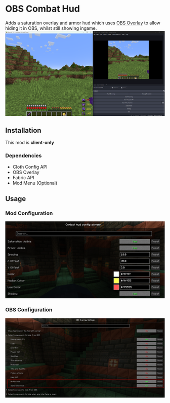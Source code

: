 # OBS Combat Hud
Adds a saturation overlay and armor hud which uses [OBS Overlay](https://modrinth.com/mod/obs-overlay) to allow hiding it in OBS, whilst still showing ingame.
![Screenshot](images/screenshot.png)

## Installation
This mod is **client-only**

### Dependencies
* Cloth Config API
* OBS Overlay
* Fabric API
* Mod Menu (Optional)

## Usage
### Mod Configuration
![Mod Settings](images/hud-settings.png)
### OBS Configuration
![OBS Settings](images/obs-settings.png)